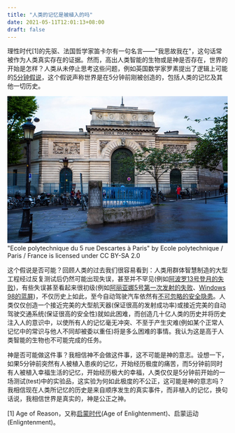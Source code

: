 ```yaml
---
title: "人类的记忆是被植入的吗"
date: 2021-05-11T12:01:13+08:00
draft: false
---
```


理性时代[1]的先驱、法国哲学家笛卡尔有一句名言——"我思故我在"，这句话常被作为人类真实存在的证据。然而，高出人类智能的生物或是神是否存在，世界的开始是怎样？人类从未停止思考这些问题，例如英国数学家罗素提出了逻辑上可能的[5分钟假说](https://en.wikipedia.org/wiki/Omphalos_hypothesis#Five-minute_hypothesis)，这个假说声称世界是在5分钟前刚被创造的，包括人类的记忆及其他一切历史。

![Ecole polytechnique du 5 rue Descartes à Paris](/images/17893525055_2e14a05e8b_b.jpg)
"Ecole polytechnique du 5 rue Descartes à Paris" by Ecole polytechnique / Paris / France is licensed under CC BY-SA 2.0

这个假说是否可能？回顾人类的过去我们很容易看到：人类用群体智慧制造的大型工程经过反复测试后仍然可能出现失误，甚至并不罕见(例如[阿波罗13号登月的失败](https://zh.wikipedia.org/wiki/%E9%98%BF%E6%B3%A2%E7%BD%9713%E5%8F%B7#%E4%BA%8B%E6%95%85))，有些失误甚至看起来很初级(例如[阿丽亚娜5号第一次发射的失败](https://zh.wikipedia.org/wiki/%E4%BA%9E%E5%88%A9%E5%AE%895%E8%99%9F%E9%81%8B%E8%BC%89%E7%81%AB%E7%AE%AD#%E9%87%8D%E8%A6%81%E7%99%BC%E5%B0%84%E7%B4%80%E9%8C%84)、[Windows 98的蓝屏](https://en.wikipedia.org/wiki/Blue_screen_of_death#Windows_9x))，不仅历史上如此，至今自动驾驶汽车依然有[不可忽略的安全隐患](https://www.caranddriver.com/news/a32783046/iihs-autonomous-cars-not-as-safe-study/)。人类仅仅创造一个接近完美的大型航天器(保证很高的发射成功率)或接近完美的自动驾驶交通系统(保证很高的安全性)就如此困难，而创造几十亿人类的历史并将历史注入人的意识中，以使所有人的记忆毫无冲突、不至于产生灾难(例如某个正常人记忆中的常识与他人不同却被委以重任)将是多么困难的事情。我认为这是高于人类智能的生物也不可能完成的任务。

神是否可能做这件事？我相信神不会做这件事，这不可能是神的意志。设想一下，如果5分钟前突然有人被植入患疾的记忆，开始经历极度的痛苦，而5分钟前同时有人被植入幸福生活的记忆，开始经历极大的幸福，人类仅仅是5分钟前开始的一场测试(test)中的实验品，这实验为何如此极度的不公正，这可能是神的意志吗？我相信现在人类所记忆的历史是来自顺序发生的真实事件，而非植入的记忆，换句话说，我相信世界是真实的，神是公正之神。

[1] Age of Reason，又称[启蒙时代](https://zh.wikipedia.org/wiki/%E5%95%9F%E8%92%99%E6%99%82%E4%BB%A3)(Age of Enlightenment)、启蒙运动(Enligntenment)。